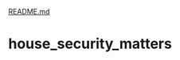 [README.md](https://github.com/blackjacksu/house_security_matters/files/7070111/README.md)
# house_security_matters
